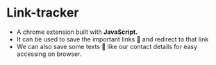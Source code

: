 # Link-tracker
- A chrome extension built with <b>JavaScript.</b>
- It can be used to save the important links 🔗 and redirect to that link
- We can also save some texts 📝 like our contact details for easy accessing on browser.
